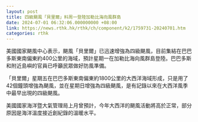 ```yaml
---
layout: post
title: 四級颶風「貝里爾」料周一登陸加勒比海向風群島
date: 2024-07-01 06:32:06.000000000 +08:00
link: https://news.rthk.hk/rthk/ch/component/k2/1759731-20240701.htm
categories: rthk
---
```


美國國家颶風中心表示，颶風「貝里爾」已迅速增強為四級颶風，目前集結在巴巴多斯東南偏東約400公里的海域，預計星期一在加勒比海向風群島登陸。巴巴多斯和附近島嶼的官員已呼籲民眾做好防風準備。

「貝里爾」星期五在巴巴多斯東南偏東約1800公里的大西洋海域形成，只是用了42個鐘頭增強為颶風，並在星期日增強為四級颶風，是有記錄以來在大西洋風季中最早出現的四級颶風。

美國國家海洋暨大氣管理局上月曾預計，今年大西洋的颶風活動將高於正常，部分原因是海洋溫度接近創紀錄的溫暖水平。

